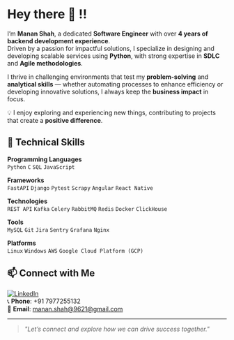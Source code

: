 # Hey there 👋 !! 

I’m **Manan Shah**, a dedicated **Software Engineer** with over **4 years of backend development experience**.  
Driven by a passion for impactful solutions, I specialize in designing and developing scalable services using **Python**, with strong expertise in **SDLC** and **Agile methodologies**.

I thrive in challenging environments that test my **problem-solving** and **analytical skills** — whether automating processes to enhance efficiency or developing innovative solutions, I always keep the **business impact** in focus.

💡 I enjoy exploring and experiencing new things, contributing to projects that create a **positive difference**.




## 🚀 Technical Skills 

**Programming Languages**  
`Python` `C` `SQL` `JavaScript`

**Frameworks**  
`FastAPI` `Django` `Pytest` `Scrapy` `Angular` `React Native`

**Technologies**  
`REST API` `Kafka` `Celery` `RabbitMQ` `Redis` `Docker` `ClickHouse`

**Tools**  
`MySQL` `Git` `Jira` `Sentry` `Grafana` `Nginx`

**Platforms**  
`Linux` `Windows` `AWS` `Google Cloud Platform (GCP)`



## 📫 Connect with Me 

[![LinkedIn](https://img.shields.io/badge/-LinkedIn-blue?logo=linkedin&logoColor=white)](https://www.linkedin.com/in/manan-shah-a16289199)  
📞 **Phone**: +91 7977255132  
📧 **Email**: [manan.shah@9621@gmail.com](mailto:manan.shah@9621@gmail.com)  

---

> *"Let’s connect and explore how we can drive success together."*
